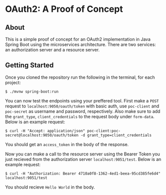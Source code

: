 # OAuth2: A Proof of Concept

## About
This is a simple proof of concept for an OAuth2 implementation in Java Spring Boot using the microservices architecture. There are two services: an authorization server and a resource server.

## Getting Started
Once you cloned the repository run the following in the terminal, for each project:
```console
$ ./mvnw spring-boot:run
```
You can now test the endpoints using your preffered tool. First make a `POST` request to `localhost:9050/oauth/token` with basic auth, use `poc-client` and `poc-secret` as username and password, respectively. Also make sure to add the `grant_type`, `client_credentials` to the request body under `form-data`. Below is an example request:
```console
$ curl -H "Accept: application/json" poc-client:poc-secret@localhost:9050/oauth/token -d grant_type=client_credentials
```
You should get an `access_token` in the body of the response.

Now you can make a call to the resource server using the Bearer Token you just recieved from the authorization server `localhost:9051/test`. Below is an example request:
```console
$ curl -H "Authorization: Bearer 4710a0f8-1362-4ed1-beea-95cd385fe6d4" localhost:9051/test
```
You should recieve `Hello World` in the body.

